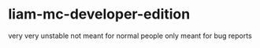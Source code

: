 # liam-mc-developer-edition
very very unstable not meant for normal people only meant for bug reports
